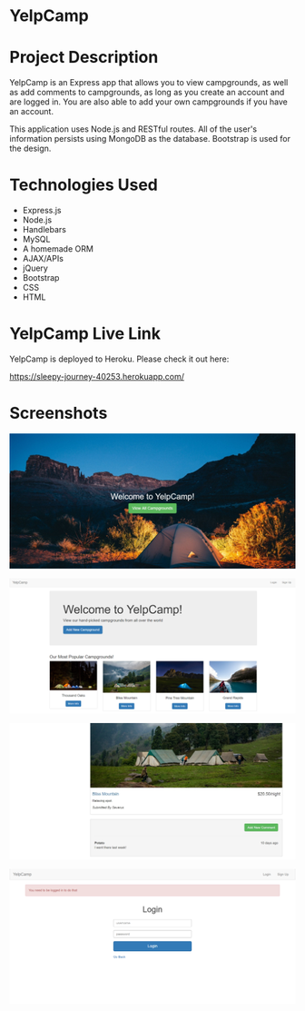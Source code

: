 # YelpCamp

# Project Description

YelpCamp is an Express app that allows you to view campgrounds, as well as add comments to campgrounds, as long as you create an account and are logged in. You are also able to add your own campgrounds if you have an account.

This application uses Node.js and RESTful routes. All of the user's information persists using MongoDB as the database. Bootstrap is used for the design.

# Technologies Used

* Express.js
* Node.js
* Handlebars
* MySQL
* A homemade ORM
* AJAX/APIs
* jQuery
* Bootstrap
* CSS
* HTML

# YelpCamp Live Link

YelpCamp is deployed to Heroku. Please check it out here:

https://sleepy-journey-40253.herokuapp.com/

# Screenshots

![Screenshot 01](screenshots/YelpCamp-screenshot01.jpg "Landing Page")

![Screenshot 02](screenshots/YelpCamp-screenshot02.png "Home Page")

![Screenshot 03](screenshots/YelpCamp-screenshot03.jpg "Show Page")

![Screenshot 04](screenshots/YelpCamp-screenshot04.png "Login Page")
